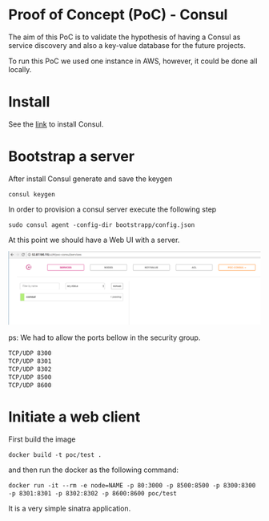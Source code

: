 # Proof of Concept (PoC) - Consul

The aim of this PoC is to validate the hypothesis of having a Consul as service discovery and also a key-value database for the future projects.

To run this PoC we used one instance in AWS, however, it could be done all locally.

# Install

See the [link](https://www.consul.io/intro/getting-started/install.html) to install Consul.

# Bootstrap a server

After install Consul generate and save the keygen
```
consul keygen
```

In order to provision a consul server execute  the following step

```
sudo consul agent -config-dir bootstrapp/config.json
```

At this point we should have a Web UI with a server.

![](imgs/consul-web-ui.png)

ps: We had to allow the ports bellow in the security group.

```
TCP/UDP 8300
TCP/UDP 8301
TCP/UDP 8302
TCP/UDP 8500
TCP/UDP 8600
```
# Initiate a web client

First build the image

```
docker build -t poc/test .
```

and then run the docker as the following command:

```
docker run -it --rm -e node=NAME -p 80:3000 -p 8500:8500 -p 8300:8300 -p 8301:8301 -p 8302:8302 -p 8600:8600 poc/test
```

It is a very simple sinatra application.
